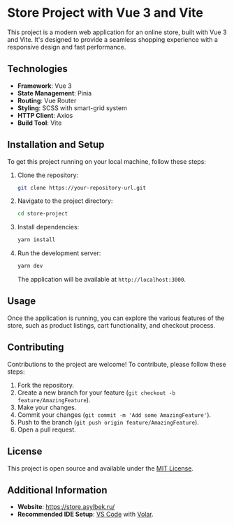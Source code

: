 # Store Project with Vue 3 and Vite

This project is a modern web application for an online store, built with Vue 3 and Vite. It's designed to provide a seamless shopping experience with a responsive design and fast performance.

## Technologies

- **Framework**: Vue 3
- **State Management**: Pinia
- **Routing**: Vue Router
- **Styling**: SCSS with smart-grid system
- **HTTP Client**: Axios
- **Build Tool**: Vite

## Installation and Setup

To get this project running on your local machine, follow these steps:

1. Clone the repository:
   ```sh
   git clone https://your-repository-url.git
   ```
2. Navigate to the project directory:
   ```sh
   cd store-project
   ```
3. Install dependencies:
   ```sh
   yarn install
   ```
4. Run the development server:
   ```sh
   yarn dev
   ```
   The application will be available at `http://localhost:3000`.

## Usage

Once the application is running, you can explore the various features of the store, such as product listings, cart functionality, and checkout process.

## Contributing

Contributions to the project are welcome! To contribute, please follow these steps:

1. Fork the repository.
2. Create a new branch for your feature (`git checkout -b feature/AmazingFeature`).
3. Make your changes.
4. Commit your changes (`git commit -m 'Add some AmazingFeature'`).
5. Push to the branch (`git push origin feature/AmazingFeature`).
6. Open a pull request.

## License

This project is open source and available under the [MIT License](LICENSE).

## Additional Information

- **Website**: https://store.asylbek.ru/
- **Recommended IDE Setup**: [VS Code](https://code.visualstudio.com/) with [Volar](https://marketplace.visualstudio.com/items?itemName=Vue.volar).
